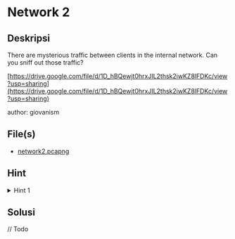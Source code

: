 # Network 2

## Deskripsi

There are mysterious traffic between clients in the internal network. Can you sniff out those traffic?

[https://drive.google.com/file/d/1D_hBQewjt0hrxJIL2thsk2iwKZ8lFDKc/view?usp=sharing](https://drive.google.com/file/d/1D_hBQewjt0hrxJIL2thsk2iwKZ8lFDKc/view?usp=sharing)

author: giovanism

## File(s)

- [network2.pcapng](files/network2.pcapng)

## Hint

<details> 
    <summary>Hint 1</summary>
    <p>Internal traffic uses private IP</p>
</details>

## Solusi

// Todo
